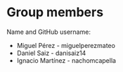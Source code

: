 # Group members

Name and GitHub username:
* Miguel Pérez - miguelperezmateo
* Daniel Saiz - danisaiz14
* Ignacio Martínez - nachomcapella

